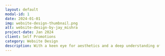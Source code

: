 ```yaml
---
layout: default
modal-id: 1
date: 2024-01-01
img: website-design-thumbnail.png
alt: website-design-by-jay_mishra
project-date: Jan 2024
client: Self Promotions
category: Website Design
description: With a keen eye for aesthetics and a deep understanding of user experience, I craft websites that are not only visually striking but also highly functional. My proficiency in PHP, Node.js, WordPress, and JavaScript empowers me to deliver bespoke web solutions that are both innovative and intuitive.I take pride in my ability to translate a client’s vision into a digital masterpiece, ensuring that each website I design is unique, responsive, and aligned with the latest web standards. My commitment to excellence is reflected in every line of code and every pixel on the screen.If you’re seeking a website that sets you apart from the competition, let’s connect and bring your vision to life.
---
```

